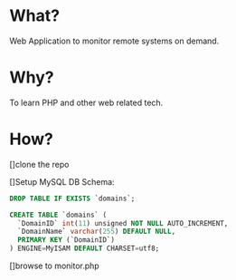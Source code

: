 What?
=========
Web Application to monitor remote systems on demand.

Why?
=========
To learn PHP and other web related tech.

How?
========
[]clone the repo 

[]Setup MySQL DB Schema:
```sql
DROP TABLE IF EXISTS `domains`;

CREATE TABLE `domains` (
  `DomainID` int(11) unsigned NOT NULL AUTO_INCREMENT,
  `DomainName` varchar(255) DEFAULT NULL,
  PRIMARY KEY (`DomainID`)
) ENGINE=MyISAM DEFAULT CHARSET=utf8;
```
[]browse to monitor.php
